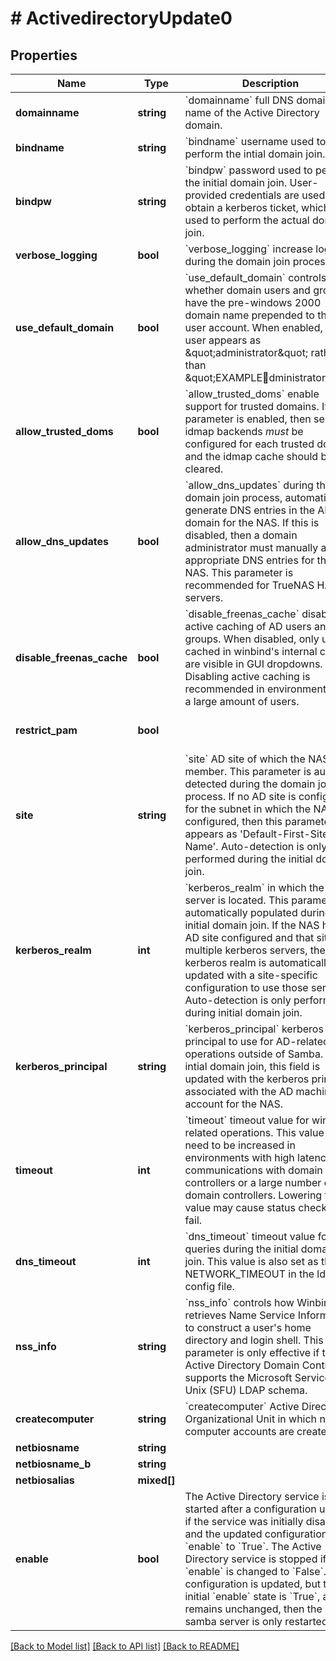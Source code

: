 # # ActivedirectoryUpdate0

## Properties

Name | Type | Description | Notes
------------ | ------------- | ------------- | -------------
**domainname** | **string** | &#x60;domainname&#x60; full DNS domain name of the Active Directory domain. | [optional]
**bindname** | **string** | &#x60;bindname&#x60; username used to perform the intial domain join. | [optional]
**bindpw** | **string** | &#x60;bindpw&#x60; password used to perform the initial domain join. User- provided credentials are used to obtain a kerberos ticket, which is used to perform the actual domain join. | [optional]
**verbose_logging** | **bool** | &#x60;verbose_logging&#x60; increase logging during the domain join process. | [optional]
**use_default_domain** | **bool** | &#x60;use_default_domain&#x60; controls whether domain users and groups have the pre-windows 2000 domain name prepended to the user account. When enabled, the user appears as \&quot;administrator\&quot; rather than \&quot;EXAMPLEdministrator\&quot; | [optional]
**allow_trusted_doms** | **bool** | &#x60;allow_trusted_doms&#x60; enable support for trusted domains. If this parameter is enabled, then separate idmap backends _must_ be configured for each trusted domain, and the idmap cache should be cleared. | [optional]
**allow_dns_updates** | **bool** | &#x60;allow_dns_updates&#x60; during the domain join process, automatically generate DNS entries in the AD domain for the NAS. If this is disabled, then a domain administrator must manually add appropriate DNS entries for the NAS. This parameter is recommended for TrueNAS HA servers. | [optional]
**disable_freenas_cache** | **bool** | &#x60;disable_freenas_cache&#x60; disables active caching of AD users and groups. When disabled, only users cached in winbind&#39;s internal cache are visible in GUI dropdowns. Disabling active caching is recommended in environments with a large amount of users. | [optional]
**restrict_pam** | **bool** |  | [optional] [default to false]
**site** | **string** | &#x60;site&#x60; AD site of which the NAS is a member. This parameter is auto- detected during the domain join process. If no AD site is configured for the subnet in which the NAS is configured, then this parameter appears as &#39;Default-First-Site-Name&#39;. Auto-detection is only performed during the initial domain join. | [optional]
**kerberos_realm** | **int** | &#x60;kerberos_realm&#x60; in which the server is located. This parameter is automatically populated during the initial domain join. If the NAS has an AD site configured and that site has multiple kerberos servers, then the kerberos realm is automatically updated with a site-specific configuration to use those servers. Auto-detection is only performed during initial domain join. | [optional]
**kerberos_principal** | **string** | &#x60;kerberos_principal&#x60; kerberos principal to use for AD-related operations outside of Samba. After intial domain join, this field is updated with the kerberos principal associated with the AD machine account for the NAS. | [optional]
**timeout** | **int** | &#x60;timeout&#x60; timeout value for winbind-related operations. This value may need to be increased in  environments with high latencies for communications with domain controllers or a large number of domain controllers. Lowering the value may cause status checks to fail. | [optional] [default to 60]
**dns_timeout** | **int** | &#x60;dns_timeout&#x60; timeout value for DNS queries during the initial domain join. This value is also set as the NETWORK_TIMEOUT in the ldap config file. | [optional] [default to 10]
**nss_info** | **string** | &#x60;nss_info&#x60; controls how Winbind retrieves Name Service Information to construct a user&#39;s home directory and login shell. This parameter is only effective if the Active Directory Domain Controller supports the Microsoft Services for Unix (SFU) LDAP schema. | [optional] [default to '']
**createcomputer** | **string** | &#x60;createcomputer&#x60; Active Directory Organizational Unit in which new computer accounts are created. | [optional]
**netbiosname** | **string** |  | [optional]
**netbiosname_b** | **string** |  | [optional]
**netbiosalias** | **mixed[]** |  | [optional]
**enable** | **bool** | The Active Directory service is started after a configuration update if the service was initially disabled, and the updated configuration sets &#x60;enable&#x60; to &#x60;True&#x60;. The Active Directory service is stopped if &#x60;enable&#x60; is changed to &#x60;False&#x60;. If the configuration is updated, but the initial &#x60;enable&#x60; state is &#x60;True&#x60;, and remains unchanged, then the samba server is only restarted. | [optional]

[[Back to Model list]](../../README.md#models) [[Back to API list]](../../README.md#endpoints) [[Back to README]](../../README.md)
